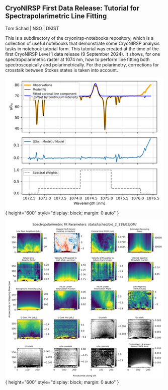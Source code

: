 
## CryoNIRSP First Data Release: Tutorial for Spectrapolarimetric Line Fitting

Tom Schad | NSO | DKIST 

This is a subdirectory of the cryonirsp-notebooks repository, which is a collection of useful notebooks that demonstrate some CryoNIRSP analysis tasks in notebook tutorial form.  This tutorial was created at the time of the first CryoNIRSP Level 1 data release (9 September 2024).  It shows, for one spectropolarimetric raster at 1074 nm, how to perform line fitting both spectroscopically and polarimetrically.  For the polarimetry, corrections for crosstalk between Stokes states is taken into account. 

![Example Stokes I Line Fits](./figures/example_StokesI_line_fits.png){ height="600" style="display: block; margin: 0 auto" }


![Full Stokes Fit Parameter Maps](./figures/dataset_BZJOM_polarimetric_line_fit_maps.png){ height="600" style="display: block; margin: 0 auto" }